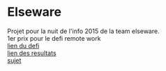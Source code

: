 # Elseware
Projet pour la nuit de l'info 2015 de la team elseware.
<br/>
1er prix pour le defi remote work 
<br/>
[lien du defi](http://www.nuitdelinfo.com/n2i/defis/16)
<br/>
[lien des resultats](http://www.nuitdelinfo.com/nuitinfo/defis2015:start)
<br/>
[sujet](http://www.nuitdelinfo.com/nuitinfo/_media/la_nuit_de_l_info_2015_-_sujet.pdf)
